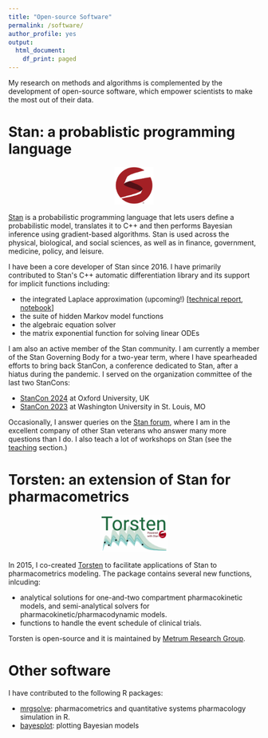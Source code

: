 ```yaml
---
title: "Open-source Software"
permalink: /software/
author_profile: yes
output:
  html_document:
    df_print: paged
---
```


My research on methods and algorithms is complemented by the development of open-source software, which empower scientists to make the most out of their data.

# Stan: a probablistic programming language

<center>
<img src="../images/stan.png" alt="hi" class="inline" style="width:50;height:75px;">
</center>

[Stan](https://mc-stan.org/) is a probabilistic programming language that lets users define a probabilistic model, translates it to C++ and then performs Bayesian inference using gradient-based algorithms. Stan is used across the physical, biological, and social sciences, as well as in finance, government, medicine, policy, and leisure.

I have been a core developer of Stan since 2016.
I have primarily contributed to Stan's C++ automatic differentiation library and its support for implicit functions including:
* the integrated Laplace approximation (upcoming!) [[technical report](https://arxiv.org/abs/2306.14976), [notebook](https://htmlpreview.github.io/?https://github.com/charlesm93/StanCon2020/blob/master/notebook-2022/lgm_stan.html)]
* the suite of hidden Markov model functions
* the algebraic equation solver
* the matrix exponential function for solving linear ODEs

I am also an active member of the Stan community.
I am currently a member of the Stan Governing Body for a two-year term, where I have spearheaded efforts to bring back StanCon, a conference dedicated to Stan, after a hiatus during the pandemic.
I served on the organization committee of the last two StanCons:
* [StanCon 2024](https://mc-stan.org/events/stancon2024/) at Oxford University, UK
* [StanCon 2023](https://mc-stan.org/events/stancon2023/) at Washington University in St. Louis, MO

Occasionally, I answer queries on the [Stan forum](https://discourse.mc-stan.org/), where I am in the excellent company of other Stan veterans who answer many more questions than I do. I also teach a lot of workshops on Stan (see the [teaching](https://charlesm93.github.io/teaching/) section.)

# Torsten: an extension of Stan for pharmacometrics

<center>
<img src="../images/torstenLogo.png" alt="hi" class="inline" style="width:150;height:75px;">
</center>

In 2015, I co-created [Torsten](https://metrumresearchgroup.github.io/Torsten/) to facilitate applications of Stan to pharmacometrics modeling.
The package contains several new functions, inlcuding:
* analytical solutions for one-and-two compartment pharmacokinetic models, and semi-analytical solvers for pharmacokinetic/pharmacodynamic models.
* functions to handle the event schedule of clinical trials.

Torsten is open-source and it is maintained by [Metrum Research Group](https://www.metrumrg.com/).

# Other software

I have contributed to the following R packages:
* [mrgsolve](https://mrgsolve.github.io/): pharmacometrics and quantitative systems pharmacology simulation in R.
* [bayesplot](https://mc-stan.org/bayesplot/): plotting Bayesian models
